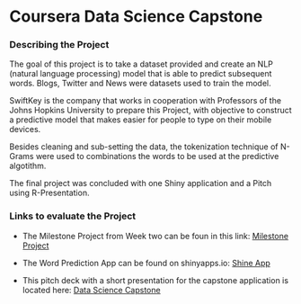 # Coursera Data Science Capstone

### Describing the Project
The goal of this project is to take a dataset provided and create an NLP (natural language processing) model that is able to predict subsequent words. Blogs, Twitter and News were datasets used to train the model. 

SwiftKey is the company that works in cooperation with Professors of the Johns Hopkins University to prepare this Project, with objective to construct a predictive model that makes easier for people to type on their mobile devices.
 
Besides cleaning and sub-setting the data, the tokenization technique of N-Grams were used to combinations the words to be used at the predictive algotithm. 

The final project was concluded with one Shiny application and a Pitch using R-Presentation.

### Links to evaluate the Project

* The Milestone Project from Week two can be foun in this link:  [Milestone Project]()

* The Word Prediction App can be found on shinyapps.io:
[Shine App]()

* This pitch deck with a short presentation for the capstone application is located here: 
[Data Science Capstone]()
